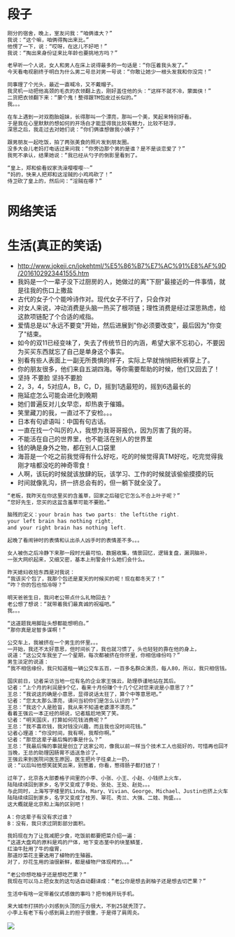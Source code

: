 # 段子

```javascript
刚分的宿舍，晚上，室友问我：“咱俩谁大？”
我说：“这个嘛，咱俩得掏出来比。”
他愣了一下，说：“哎呀，在这儿不好吧！”
我说：“掏出来身份证来比年龄也要挑地方吗？”

老早听一个人说，女人和男人在床上说得最多的一句话是：“你压着我头发了。”
今天看电视剧终于明白为什么男二号总对男一号说：“你敢让她少一根头发我和你没完！”

同事理了个光头，最近一直喊冷，又不戴帽子。
我灵机一动把他高颈的毛衣的衣领翻上去，刚好盖住他的头：“这样不就不冷，蒙面侠！”
二货把衣领翻下来：“蒙个鬼！整得跟TM包皮过长似的。”
我。。。

在车上遇到一对双胞胎姐妹，长得那叫一个漂亮，那叫一个美，笑起来特别好看。
于是我在心里默默的想如何的开场白才能显得我比较有魅力，比较不轻浮，
深思之后，我走过去对她们说：“你们俩谁想做我小姨子？”

跟男朋友一起吃饭，拍了两张美食的照片发到朋友圈。
没多大会儿老妈打电话过来问我：“你旁边那个男的是谁？是不是谈恋爱了？”
我死不承认，结果她说：“我已经从勺子的倒影里看到了。

“皇上，郑和偷看奴家洗澡嘤嘤嘤~~”
“妈的，快来人把郑和这淫贼的小鸡鸡砍了！”
侍卫砍了皇上的，然后问：“淫贼在哪？”
```

# 网络笑话

# 生活(真正的笑话)

- <http://www.jokeji.cn/jokehtml/%E5%86%B7%E7%AC%91%E8%AF%9D/2016102923441555.htm>
- 我妈是一个一辈子没下过厨房的人，她做过的离"下厨"最接近的一件事情，就是往我的伤口上撒盐
- 古代的女子个个能呤诗作对。现代女子不行了，只会作对
- 对女人来说，冲动消费是头脑一热买了根项链；理性消费是经过深思熟虑，给这款项链配了个合适的戒指。
- 爱情总是以"永远不要变"开始，然后进展到"你必须要改变"，最后因为"你变了"结束。
- 如今的双11已经变味了，失去了传统节日的内涵，希望大家不忘初心，不要因为买买东西就忘了自己是单身这个事实。
- 别看有些人表面上一副无所畏惧的样子，实际上早就悄悄把秋裤穿上了。
- 你的朋友很多，他们来自五湖四海。等你需要帮助的时候，他们又回去了！
- 坚持 不要脸 坚持不要脸
- 2，3，4，5对应A，B，C，D，摇到1选最短的，摇到6选最长的
- 拖延症怎么可能会进化到晚期
- 她们普遍反对儿女早恋，却热衷于催婚。
- 笑里藏刀的我，一直过不了安检。。。
- 日本有句谚语叫：中国有句古话。
- 一直在找一个叫厉的人，我想为我哥哥报仇，因为厉害了我的哥。
- 不能活在自己的世界里，也不能活在别人的世界里
- 钱的确是身外之物，都在别人口袋里
- 海苔是一个吃之前我觉得有什么好吃，吃的时候觉得真TM好吃，吃完觉得我刚才啥都没吃的神奇零食！
- 人啊，该玩的时候就该放肆的玩，该学习、工作的时候就该偷偷摸摸的玩
- 时间就像乳沟，挤一挤总会有的，但一躺下就全没了。

```javascript
“老板，我昨天在你这里买的含羞草，回家之后碰它它怎么不合上叶子呢？”
“您好先生，您买的这盆含羞草可能不要脸。”

脑残的定义：your brain has two parts: the left&the right.
your left brain has nothing right,
and your right brain has nothing left.

起晚了看闹钟时的表情和认出杀人凶手时的表情差不多。。。

女人被伤之后冷静下来那一段时光最可怕，数据收集，情景回忆，逻辑复盘，漏洞脑补，
一张大网织起来，又细又密，基本上刑警会什么她们会什么。

昨天媳妇收拾东西是对我说：
“我该买个包了，我那个包还是夏天的时候买的呢！现在都冬天了！”
“咋？你的包也怕冷呀？”

明天爸爸生日，我问老公带点什么礼物回去？
老公想了想说：“就带着我们最真诚的祝福吧。”
我。。。

“这道题我用脚趾头想都能想明白。”
“那你真是足智多谋啊！”

公交车上，我被挤在一个男生的怀里。。。
一开始，我还不太好意思，但时间长了，我也就习惯了，头也轻轻的靠在他的身上，
说道：“这公交车我坐了一个星期，每次都被挤在你怀里，你相信缘份吗？”
男生淡定的说道：
“我不相信缘份，我只知道租一辆公交车五百，一百多名群众演员，每人80，所以，我只相信钱。”

国庆前日，记者采访当地一位有名的企业家王强云，助理恭谨地站在其后。
记者：“上个月的利润是9个亿，看来十月份赚个十几个亿对您来说是小意思了？”
王总：“我说这的确是小意思，显得说话太狂了，算个中等意思吧。”
记者：“您太太那么漂亮，请问当初你们是怎么认识的？”
王总：“我这个人是脸盲，我从来不知道老婆漂不漂亮。”
看着王强云一本正经的胡说，记者尴尬地笑了笑。
记者：“明天国庆，打算如何花钱消费呢？”
王总：“我不喜欢钱，我对钱没兴趣，而且我也没时间花钱。”
记者心理道：“你没时间，我有啊，我帮你啊。”
记者：“那您这辈子最后悔的事是什么？”
王总：“我最后悔的事就是创立了这家公司，像我以前一样当个技术工人也挺好的，可惜再也回不去了。”
当晚，王总的助理因肠胃不适送急诊了。
王强云来到医院问医生原因，医生把片子往桌上一扔，
说：“以后叫他想笑就笑出来，别憋着，你看，憋得肠子都打结了！

过年了，北京各大部委格子间里的小李、小张、小王、小赵、小钱挤上火车，
陆陆续续回到家乡，名字又变成了李处、张处、王处、赵处。。。
与此同时，上海写字楼里的Linda、Mary、Vivian、George、Michael、Justin也挤上火车，
陆陆续续回到家乡，名字又变成了桂芳、翠花、秀兰、大强、二娃、狗盛。。。
这大概就是北京和上海的区别吧！

A：你这辈子有没有求过谁？
B：没有，我只求过阴影部分面积。

我妈现在为了让我减肥少食，吃饭前都要把菜介绍一遍：
“这道大盘鸡的原料是鸡的尸体，地下变态茎中的块茎鳞茎，
红油牛肚用了牛的瘤胃，
那道炒菜花主要选用了植物的生殖器。
对了，炒花生用的油很新鲜，都是植物尸体现榨的。。。”

“老公你想吃柚子还是想吃芒果？”
我现在可以马上把女友的这句话自动翻译成：“老公你是想去剥柚子还是想去切芒果？”

生活中有啥一定带着仪式感做的事吗？把书摊开玩手机。

来大城市打拼的小刘感到头顶的压力很大，不到25就秃顶了。
小李上有老下有小感到肩上的担子很重，于是得了肩周炎。
```

![](https://pic1.zhimg.com/50/0f81fcd1f5033035083fb2371b27c3c8_hd.png)
